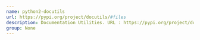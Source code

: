 ```yaml
---
name: python2-docutils
url: https://pypi.org/project/docutils/#files
description: Documentation Utilities. URL : https://pypi.org/project/docutils/#files Groups : None
group: None
---
```

